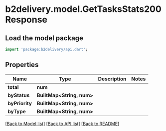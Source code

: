 # b2delivery.model.GetTasksStats200Response

## Load the model package
```dart
import 'package:b2delivery/api.dart';
```

## Properties
Name | Type | Description | Notes
------------ | ------------- | ------------- | -------------
**total** | **num** |  | 
**byStatus** | **BuiltMap&lt;String, num&gt;** |  | 
**byPriority** | **BuiltMap&lt;String, num&gt;** |  | 
**byType** | **BuiltMap&lt;String, num&gt;** |  | 

[[Back to Model list]](../README.md#documentation-for-models) [[Back to API list]](../README.md#documentation-for-api-endpoints) [[Back to README]](../README.md)


